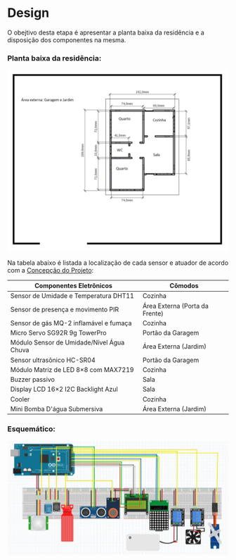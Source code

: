 # Design

O obejtivo desta etapa é apresentar a planta baixa da residência e a disposição dos componentes na mesma.

### Planta baixa da residência:

![](./figuras/NOVAplantabaixa.png)

Na tabela abaixo é listada a localização de cada sensor e atuador de acordo com a [Concepção do Projeto](./concepcao.md):

|  Componentes Eletrônicos                           | Cômodos     |
| -------------------------------------------------- | ---------- |
| Sensor de Umidade e Temperatura DHT11 |      Cozinha   |
| Sensor de presença e movimento PIR |      Área Externa (Porta da Frente)     |
| Sensor de gás MQ-2 inflamável e fumaça |      Cozinha     |
| Micro Servo SG92R 9g TowerPro |     Portão da Garagem    |
| Módulo Sensor de Umidade/Nível Água Chuva |      Área Externa (Jardim)     |
| Sensor ultrasônico HC-SR04 |      Portão da Garagem       |
| Módulo Matriz de LED 8×8 com MAX7219 |      Cozinha    |
| Buzzer passivo |      Sala     |
| Display LCD 16×2 I2C Backlight Azul |      Sala     |
| Cooler |      Cozinha     |
| Mini Bomba D'água Submersiva |      Área Externa (Jardim)     |

### Esquemático:

![](./figuras/scheme.png)
